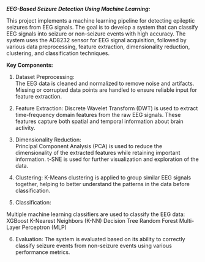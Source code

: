 ***EEG-Based Seizure Detection Using Machine Learning:***

This project implements a machine learning pipeline for detecting epileptic seizures from EEG signals. The goal is to develop a system that can classify EEG signals into seizure or non-seizure events with high accuracy. The system uses the AD8232 sensor for EEG signal acquisition, followed by various data preprocessing, feature extraction, dimensionality reduction, clustering, and classification techniques.

**Key Components:**

1. Dataset Preprocessing:  
The EEG data is cleaned and normalized to remove noise and artifacts.
Missing or corrupted data points are handled to ensure reliable input for feature extraction.

2. Feature Extraction: 
Discrete Wavelet Transform (DWT) is used to extract time-frequency domain features from the raw EEG signals. These features capture both spatial and temporal information about brain activity.

3. Dimensionality Reduction:   
Principal Component Analysis (PCA) is used to reduce the dimensionality of the extracted features while retaining important information.
t-SNE is used for further visualization and exploration of the data.

4. Clustering:
K-Means clustering is applied to group similar EEG signals together, helping to better understand the patterns in the data before classification.

5. Classification:

Multiple machine learning classifiers are used to classify the EEG data:
XGBoost
K-Nearest Neighbors (K-NN)
Decision Tree
Random Forest
Multi-Layer Perceptron (MLP)

6. Evaluation:
The system is evaluated based on its ability to correctly classify seizure events from non-seizure events using various performance metrics.
